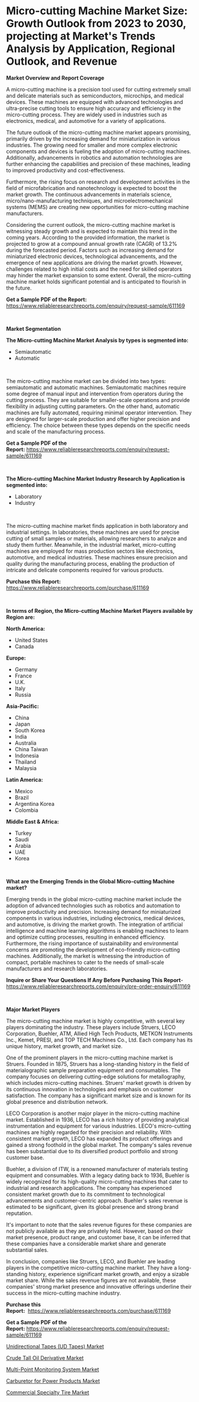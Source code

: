 <p><h1>Micro-cutting Machine Market Size: Growth Outlook from 2023 to 2030, projecting at Market's Trends Analysis by Application, Regional Outlook, and Revenue</h1></p><p><strong>Market Overview and Report Coverage</strong></p>
<p><p>A micro-cutting machine is a precision tool used for cutting extremely small and delicate materials such as semiconductors, microchips, and medical devices. These machines are equipped with advanced technologies and ultra-precise cutting tools to ensure high accuracy and efficiency in the micro-cutting process. They are widely used in industries such as electronics, medical, and automotive for a variety of applications.</p><p>The future outlook of the micro-cutting machine market appears promising, primarily driven by the increasing demand for miniaturization in various industries. The growing need for smaller and more complex electronic components and devices is fueling the adoption of micro-cutting machines. Additionally, advancements in robotics and automation technologies are further enhancing the capabilities and precision of these machines, leading to improved productivity and cost-effectiveness.</p><p>Furthermore, the rising focus on research and development activities in the field of microfabrication and nanotechnology is expected to boost the market growth. The continuous advancements in materials science, micro/nano-manufacturing techniques, and microelectromechanical systems (MEMS) are creating new opportunities for micro-cutting machine manufacturers.</p><p>Considering the current outlook, the micro-cutting machine market is witnessing steady growth and is expected to maintain this trend in the coming years. According to the provided information, the market is projected to grow at a compound annual growth rate (CAGR) of 13.2% during the forecasted period. Factors such as increasing demand for miniaturized electronic devices, technological advancements, and the emergence of new applications are driving the market growth. However, challenges related to high initial costs and the need for skilled operators may hinder the market expansion to some extent. Overall, the micro-cutting machine market holds significant potential and is anticipated to flourish in the future.</p></p>
<p><strong>Get a Sample PDF of the Report:</strong> <a href="https://www.reliableresearchreports.com/enquiry/request-sample/611169">https://www.reliableresearchreports.com/enquiry/request-sample/611169</a></p>
<p>&nbsp;</p>
<p><strong>Market Segmentation</strong></p>
<p><strong>The Micro-cutting Machine Market Analysis by types is segmented into:</strong></p>
<p><ul><li>Semiautomatic</li><li>Automatic</li></ul></p>
<p>&nbsp;</p>
<p><p>The micro-cutting machine market can be divided into two types: semiautomatic and automatic machines. Semiautomatic machines require some degree of manual input and intervention from operators during the cutting process. They are suitable for smaller-scale operations and provide flexibility in adjusting cutting parameters. On the other hand, automatic machines are fully automated, requiring minimal operator intervention. They are designed for larger-scale production and offer higher precision and efficiency. The choice between these types depends on the specific needs and scale of the manufacturing process.</p></p>
<p><strong>Get a Sample PDF of the Report:</strong>&nbsp;<a href="https://www.reliableresearchreports.com/enquiry/request-sample/611169">https://www.reliableresearchreports.com/enquiry/request-sample/611169</a></p>
<p>&nbsp;</p>
<p><strong>The Micro-cutting Machine Market Industry Research by Application is segmented into:</strong></p>
<p><ul><li>Laboratory</li><li>Industry</li></ul></p>
<p>&nbsp;</p>
<p><p>The micro-cutting machine market finds application in both laboratory and industrial settings. In laboratories, these machines are used for precise cutting of small samples or materials, allowing researchers to analyze and study them further. Meanwhile, in the industrial market, micro-cutting machines are employed for mass production sectors like electronics, automotive, and medical industries. These machines ensure precision and quality during the manufacturing process, enabling the production of intricate and delicate components required for various products.</p></p>
<p><strong>Purchase this Report:</strong>&nbsp; <a href="https://www.reliableresearchreports.com/purchase/611169">https://www.reliableresearchreports.com/purchase/611169</a></p>
<p>&nbsp;</p>
<p><strong>In terms of Region, the Micro-cutting Machine Market Players available by Region are:</strong></p>
<p>
    <p> <strong> North America: </strong>
        <ul>
            <li>United States</li>
            <li>Canada</li>
        </ul>
        </p> 
    <p> <strong> Europe: </strong>
        <ul>
            <li>Germany</li>
            <li>France</li>
            <li>U.K.</li>
            <li>Italy</li>
            <li>Russia</li>
        </ul>
        </p> 
    <p> <strong> Asia-Pacific: </strong>
        <ul>
            <li>China</li>
            <li>Japan</li>
            <li>South Korea</li>
            <li>India</li>
            <li>Australia</li>
            <li>China Taiwan</li>
            <li>Indonesia</li>
            <li>Thailand</li>
            <li>Malaysia</li>
        </ul>
        </p> 
    <p> <strong> Latin America: </strong>
        <ul>
            <li>Mexico</li>
            <li>Brazil</li>
            <li>Argentina Korea</li>
            <li>Colombia</li>
        </ul>
        </p> 
    <p> <strong> Middle East & Africa: </strong>
        <ul>
            <li>Turkey</li>
            <li>Saudi</li>
            <li>Arabia</li>
            <li>UAE</li>
            <li>Korea</li>
        </ul>
    </p>
    </p>
<p>&nbsp;</p>
<p><strong>What are the Emerging Trends in the Global Micro-cutting Machine market?</strong></p>
<p><p>Emerging trends in the global micro-cutting machine market include the adoption of advanced technologies such as robotics and automation to improve productivity and precision. Increasing demand for miniaturized components in various industries, including electronics, medical devices, and automotive, is driving the market growth. The integration of artificial intelligence and machine learning algorithms is enabling machines to learn and optimize cutting processes, resulting in enhanced efficiency. Furthermore, the rising importance of sustainability and environmental concerns are promoting the development of eco-friendly micro-cutting machines. Additionally, the market is witnessing the introduction of compact, portable machines to cater to the needs of small-scale manufacturers and research laboratories.</p></p>
<p><strong>Inquire or Share Your Questions If Any Before Purchasing This Report</strong>- <a href="https://www.reliableresearchreports.com/enquiry/pre-order-enquiry/611169">https://www.reliableresearchreports.com/enquiry/pre-order-enquiry/611169</a></p>
<p>&nbsp;</p>
<p><strong>Major Market Players</strong></p>
<p><p>The micro-cutting machine market is highly competitive, with several key players dominating the industry. These players include Struers, LECO Corporation, Buehler, ATM, Allied High Tech Products, METKON Instruments Inc., Kemet, PRESI, and TOP TECH Machines Co., Ltd. Each company has its unique history, market growth, and market size.</p><p>One of the prominent players in the micro-cutting machine market is Struers. Founded in 1875, Struers has a long-standing history in the field of materialographic sample preparation equipment and consumables. The company focuses on delivering cutting-edge solutions for metallography, which includes micro-cutting machines. Struers' market growth is driven by its continuous innovation in technologies and emphasis on customer satisfaction. The company has a significant market size and is known for its global presence and distribution network.</p><p>LECO Corporation is another major player in the micro-cutting machine market. Established in 1936, LECO has a rich history of providing analytical instrumentation and equipment for various industries. LECO's micro-cutting machines are highly regarded for their precision and reliability. With consistent market growth, LECO has expanded its product offerings and gained a strong foothold in the global market. The company's sales revenue has been substantial due to its diversified product portfolio and strong customer base.</p><p>Buehler, a division of ITW, is a renowned manufacturer of materials testing equipment and consumables. With a legacy dating back to 1936, Buehler is widely recognized for its high-quality micro-cutting machines that cater to industrial and research applications. The company has experienced consistent market growth due to its commitment to technological advancements and customer-centric approach. Buehler's sales revenue is estimated to be significant, given its global presence and strong brand reputation.</p><p>It's important to note that the sales revenue figures for these companies are not publicly available as they are privately held. However, based on their market presence, product range, and customer base, it can be inferred that these companies have a considerable market share and generate substantial sales.</p><p>In conclusion, companies like Struers, LECO, and Buehler are leading players in the competitive micro-cutting machine market. They have a long-standing history, experience significant market growth, and enjoy a sizable market share. While the sales revenue figures are not available, these companies' strong market presence and innovative offerings underline their success in the micro-cutting machine industry.</p></p>
<p><strong>Purchase this Report:</strong>&nbsp;&nbsp;<a href="https://www.reliableresearchreports.com/purchase/611169">https://www.reliableresearchreports.com/purchase/611169</a></p>
<p></p>
<p><strong>Get a Sample PDF of the Report:</strong>&nbsp;<a href="https://www.reliableresearchreports.com/enquiry/request-sample/611169">https://www.reliableresearchreports.com/enquiry/request-sample/611169</a></p>
<p><p><a href="https://medium.com/@andrewhills1925/unidirectional-tapes-ud-tapes-market-size-growth-forecast-2023-2030-b0d27117a081">Unidirectional Tapes (UD Tapes) Market</a></p><p><a href="https://medium.com/@jeromekling1967/crude-tall-oil-derivative-market-size-growth-forecast-2023-2030-fa510940270e">Crude Tall Oil Derivative Market</a></p><p><a href="https://www.linkedin.com/pulse/multi-point-monitoring-system-market-size-2023-2030-global-p49we/">Multi-Point Monitoring System Market</a></p><p><a href="https://github.com/sndrkn/Market-Research-Report-List-1/blob/main/carburetor-for-power-products-market.md">Carburetor for Power Products Market</a></p><p><a href="https://github.com/amae102299/Market-Research-Report-List-1/blob/main/commercial-specialty-tire-market.md">Commercial Specialty Tire Market</a></p></p>